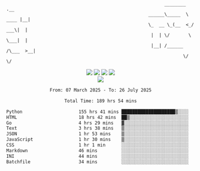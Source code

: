 ```
                                                           ________        .__ 
                                                     ______\_____  \  ____ |__|
                                                     \_  __ \_(__  <_/ ___\|  |
                                                      |  | \/       \  \___|  |
                                                      |__| /______  /\___  >__|
                                                                  \/     \/    
```

<div align="center">
  <img src="https://komarev.com/ghpvc/?username=r3ci&label=Profile%20views&color=000000&style=for-the-badge"/>
  <img src="https://img.shields.io/github/followers/R3CI?color=black&style=for-the-badge&logo=github&label=Follows"/>
  <img src="https://img.shields.io/github/stars/R3CI?color=black&style=for-the-badge&logo=github&label=Stars"/>
 
  <img src="https://github-widgetbox.vercel.app/api/profile?username=R3CI&data=followers,repositories,stars,commits&theme=rgb">
  <br>

  <img src="https://github-widgetbox.vercel.app/api/skills?languages=python,go,json&theme=rgb&includeNames=true">
  <br>
  
</p>

<!--START_SECTION:waka-->

```txt
From: 07 March 2025 - To: 26 July 2025

Total Time: 189 hrs 54 mins

Python                     155 hrs 41 mins ████████████████████▒░░░░   81.82 %
HTML                       18 hrs 42 mins  ██▒░░░░░░░░░░░░░░░░░░░░░░   09.83 %
Go                         4 hrs 29 mins   ▓░░░░░░░░░░░░░░░░░░░░░░░░   02.36 %
Text                       3 hrs 38 mins   ▒░░░░░░░░░░░░░░░░░░░░░░░░   01.91 %
JSON                       1 hr 53 mins    ▒░░░░░░░░░░░░░░░░░░░░░░░░   00.99 %
JavaScript                 1 hr 30 mins    ▒░░░░░░░░░░░░░░░░░░░░░░░░   00.80 %
CSS                        1 hr 1 min      ░░░░░░░░░░░░░░░░░░░░░░░░░   00.54 %
Markdown                   46 mins         ░░░░░░░░░░░░░░░░░░░░░░░░░   00.41 %
INI                        44 mins         ░░░░░░░░░░░░░░░░░░░░░░░░░   00.39 %
Batchfile                  34 mins         ░░░░░░░░░░░░░░░░░░░░░░░░░   00.31 %
```

<!--END_SECTION:waka-->
